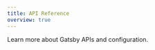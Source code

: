 ```yaml
---
title: API Reference
overview: true
---
```


Learn more about Gatsby APIs and configuration.

<GuideList slug={props.slug} />
